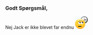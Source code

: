 ### Godt Spørgsmål, 
Nej Jack er ikke blevet far endnu <img src="https://raw.githubusercontent.com/JackAndersen/erJackBlevetFar/main/_includes/waiting.gif" width="40px">
